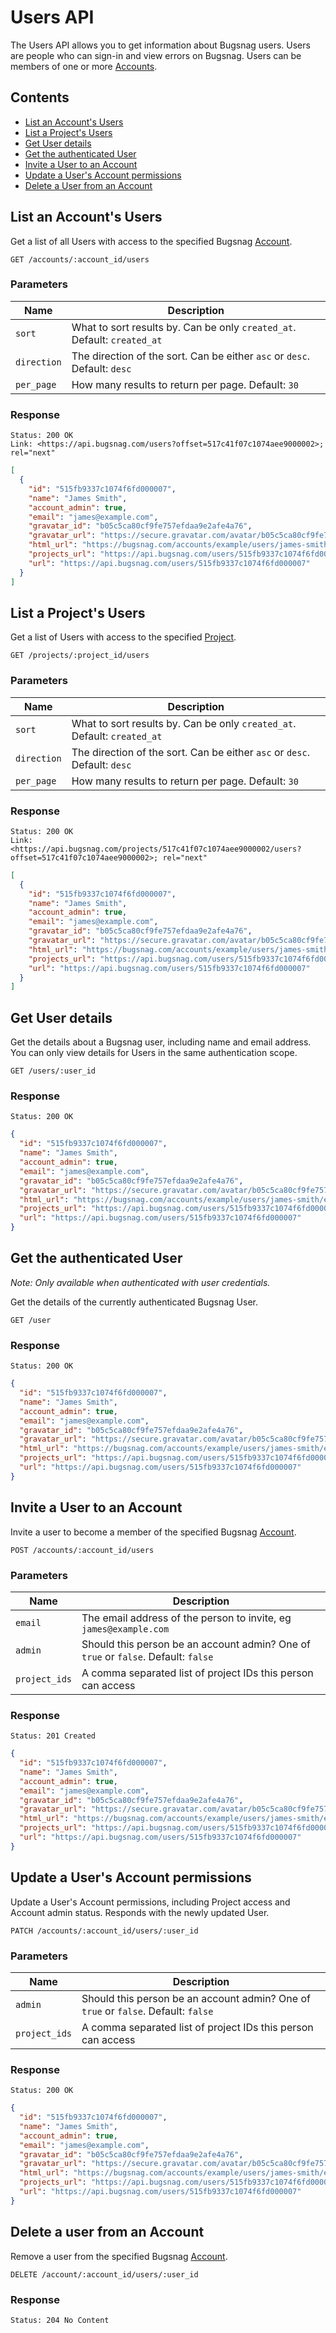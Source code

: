 Users API
=========

The Users API allows you to get information about Bugsnag users. Users are people who can sign-in and view errors on Bugsnag. Users can be members of one or more [Accounts](accounts.md).


Contents
--------

- [List an Account's Users](#list-an-account-s-users)
- [List a Project's Users](#list-a-project-s-users)
- [Get User details](#get-user-details)
- [Get the authenticated User](#get-the-authenticated-user)
- [Invite a User to an Account](#invite-a-user-to-an-account)
- [Update a User's Account permissions](#update-a-user-s-account-permissions)
- [Delete a User from an Account](#delete-a-user-from-an-account)


List an Account's Users
-----------------------

Get a list of all Users with access to the specified Bugsnag [Account](accounts.md).

```http
GET /accounts/:account_id/users
```

### Parameters

Name        | Description
----------- | -----------
`sort`      | What to sort results by. Can be only `created_at`. Default: `created_at`
`direction` | The direction of the sort. Can be either `asc` or `desc`. Default: `desc`
`per_page`  | How many results to return per page. Default: `30`

### Response

```http
Status: 200 OK
Link: <https://api.bugsnag.com/users?offset=517c41f07c1074aee9000002>; rel="next"
```
```json
[
  {
    "id": "515fb9337c1074f6fd000007",
    "name": "James Smith",
    "account_admin": true,
    "email": "james@example.com",
    "gravatar_id": "b05c5ca80cf9fe757efdaa9e2afe4a76",
    "gravatar_url": "https://secure.gravatar.com/avatar/b05c5ca80cf9fe757efdaa9e2afe4a76",
    "html_url": "https://bugsnag.com/accounts/example/users/james-smith/edit",
    "projects_url": "https://api.bugsnag.com/users/515fb9337c1074f6fd000007/projects",
    "url": "https://api.bugsnag.com/users/515fb9337c1074f6fd000007"
  }
]
```


List a Project's Users
---------------------

Get a list of Users with access to the specified [Project](projects.md).

```http
GET /projects/:project_id/users
```

### Parameters

Name        | Description
----------- | -----------
`sort`      | What to sort results by. Can be only `created_at`. Default: `created_at`
`direction` | The direction of the sort. Can be either `asc` or `desc`. Default: `desc`
`per_page`  | How many results to return per page. Default: `30`

### Response

```http
Status: 200 OK
Link: <https://api.bugsnag.com/projects/517c41f07c1074aee9000002/users?offset=517c41f07c1074aee9000002>; rel="next"
```
```json
[
  {
    "id": "515fb9337c1074f6fd000007",
    "name": "James Smith",
    "account_admin": true,
    "email": "james@example.com",
    "gravatar_id": "b05c5ca80cf9fe757efdaa9e2afe4a76",
    "gravatar_url": "https://secure.gravatar.com/avatar/b05c5ca80cf9fe757efdaa9e2afe4a76",
    "html_url": "https://bugsnag.com/accounts/example/users/james-smith/edit",
    "projects_url": "https://api.bugsnag.com/users/515fb9337c1074f6fd000007/projects",
    "url": "https://api.bugsnag.com/users/515fb9337c1074f6fd000007"
  }
]
```


Get User details
----------------

Get the details about a Bugsnag user, including name and email address. You can only view details for Users in the same authentication scope.

```http
GET /users/:user_id
```

### Response

```http
Status: 200 OK
```
```json
{
  "id": "515fb9337c1074f6fd000007",
  "name": "James Smith",
  "account_admin": true,
  "email": "james@example.com",
  "gravatar_id": "b05c5ca80cf9fe757efdaa9e2afe4a76",
  "gravatar_url": "https://secure.gravatar.com/avatar/b05c5ca80cf9fe757efdaa9e2afe4a76",
  "html_url": "https://bugsnag.com/accounts/example/users/james-smith/edit",
  "projects_url": "https://api.bugsnag.com/users/515fb9337c1074f6fd000007/projects",
  "url": "https://api.bugsnag.com/users/515fb9337c1074f6fd000007"
}
```


Get the authenticated User
--------------------------

*Note: Only available when authenticated with user credentials.*

Get the details of the currently authenticated Bugsnag User.

```http
GET /user
```

### Response

```http
Status: 200 OK
```
```json
{
  "id": "515fb9337c1074f6fd000007",
  "name": "James Smith",
  "account_admin": true,
  "email": "james@example.com",
  "gravatar_id": "b05c5ca80cf9fe757efdaa9e2afe4a76",
  "gravatar_url": "https://secure.gravatar.com/avatar/b05c5ca80cf9fe757efdaa9e2afe4a76",
  "html_url": "https://bugsnag.com/accounts/example/users/james-smith/edit",
  "projects_url": "https://api.bugsnag.com/users/515fb9337c1074f6fd000007/projects",
  "url": "https://api.bugsnag.com/users/515fb9337c1074f6fd000007"
}
```


Invite a User to an Account
---------------------------

Invite a user to become a member of the specified Bugsnag [Account](accounts.md).

```http
POST /accounts/:account_id/users
```

### Parameters

Name          | Description
------------- | -----------
`email`       | The email address of the person to invite, eg ``james@example.com``
`admin`       | Should this person be an account admin? One of `true` or `false`. Default: `false`
`project_ids` | A comma separated list of project IDs this person can access


### Response

```http
Status: 201 Created
```
```json
{
  "id": "515fb9337c1074f6fd000007",
  "name": "James Smith",
  "account_admin": true,
  "email": "james@example.com",
  "gravatar_id": "b05c5ca80cf9fe757efdaa9e2afe4a76",
  "gravatar_url": "https://secure.gravatar.com/avatar/b05c5ca80cf9fe757efdaa9e2afe4a76",
  "html_url": "https://bugsnag.com/accounts/example/users/james-smith/edit",
  "projects_url": "https://api.bugsnag.com/users/515fb9337c1074f6fd000007/projects",
  "url": "https://api.bugsnag.com/users/515fb9337c1074f6fd000007"
}
```


Update a User's Account permissions
-----------------------------------

Update a User's Account permissions, including Project access and Account admin status. Responds with the newly updated User.

```http
PATCH /accounts/:account_id/users/:user_id
```

### Parameters

Name          | Description
------------- | -----------
`admin`       | Should this person be an account admin? One of `true` or `false`. Default: `false`
`project_ids` | A comma separated list of project IDs this person can access

### Response

```http
Status: 200 OK
```
```json
{
  "id": "515fb9337c1074f6fd000007",
  "name": "James Smith",
  "account_admin": true,
  "email": "james@example.com",
  "gravatar_id": "b05c5ca80cf9fe757efdaa9e2afe4a76",
  "gravatar_url": "https://secure.gravatar.com/avatar/b05c5ca80cf9fe757efdaa9e2afe4a76",
  "html_url": "https://bugsnag.com/accounts/example/users/james-smith/edit",
  "projects_url": "https://api.bugsnag.com/users/515fb9337c1074f6fd000007/projects",
  "url": "https://api.bugsnag.com/users/515fb9337c1074f6fd000007"
}
```


Delete a user from an Account
-----------------------------

Remove a user from the specified Bugsnag [Account](accounts.md).

```http
DELETE /account/:account_id/users/:user_id
```

### Response

```http
Status: 204 No Content
```
